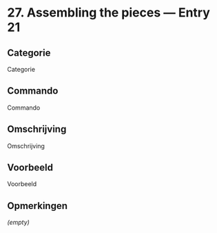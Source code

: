 # 27. Assembling the pieces — Entry 21

## Categorie

Categorie

## Commando

Commando

## Omschrijving

Omschrijving

## Voorbeeld

Voorbeeld

## Opmerkingen

_(empty)_

